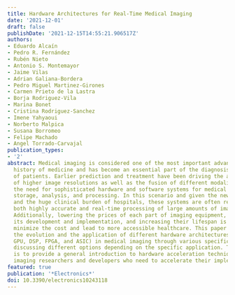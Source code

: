 ```yaml
---
title: Hardware Architectures for Real-Time Medical Imaging
date: '2021-12-01'
draft: false
publishDate: '2021-12-15T14:55:21.906517Z'
authors:
- Eduardo Alcaín
- Pedro R. Fernández
- Rubén Nieto
- Antonio S. Montemayor
- Jaime Vilas
- Adrian Galiana-Bordera
- Pedro Miguel Martinez-Girones
- Carmen Prieto de la Lastra
- Borja Rodriguez-Vila
- Marina Bonet
- Cristina Rodriguez-Sanchez
- Imene Yahyaoui
- Norberto Malpica
- Susana Borromeo
- Felipe Machado
- Angel Torrado-Carvajal
publication_types:
- '2'
abstract: Medical imaging is considered one of the most important advances in the
  history of medicine and has become an essential part of the diagnosis and treatment
  of patients. Earlier prediction and treatment have been driving the acquisition
  of higher image resolutions as well as the fusion of different modalities, raising
  the need for sophisticated hardware and software systems for medical image registration,
  storage, analysis, and processing. In this scenario and given the new clinical pipelines
  and the huge clinical burden of hospitals, these systems are often required to provide
  both highly accurate and real-time processing of large amounts of imaging data.
  Additionally, lowering the prices of each part of imaging equipment, as well as
  its development and implementation, and increasing their lifespan is crucial to
  minimize the cost and lead to more accessible healthcare. This paper focuses on
  the evolution and the application of different hardware architectures (namely, CPU,
  GPU, DSP, FPGA, and ASIC) in medical imaging through various specific examples and
  discussing different options depending on the specific application. The main purpose
  is to provide a general introduction to hardware acceleration techniques for medical
  imaging researchers and developers who need to accelerate their implementations.
featured: true
publication: '*Electronics*'
doi: 10.3390/electronics10243118
---
```


